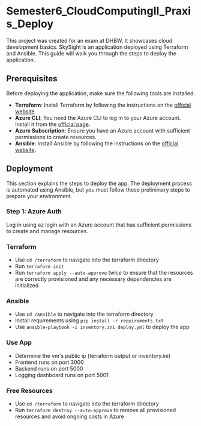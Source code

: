 # Semester6_CloudComputingII_Praxis_Deploy
This project was created for an exam at DHBW. It showcases cloud development basics.
SkySight is an application deployed using Terraform and Ansible. This guide will walk you through the steps to deploy the application.
## Prerequisites
Before deploying the application, make sure the following tools are installed:
- **Terraform**: Install Terraform by following the instructions on the [official website](https://www.terraform.io/downloads).
- **Azure CLI**: You need the Azure CLI to log in to your Azure account. Install it from the [official page](https://learn.microsoft.com/en-us/cli/azure/install-azure-cli).
- **Azure Subscription**: Ensure you have an Azure account with sufficient permissions to create resources.
- **Ansible**: Install Ansible by following the instructions on the [official website](https://docs.ansible.com/ansible/latest/installation_guide/intro_installation.html).
## Deployment
This section explains the steps to deploy the app. The deployment process is automated using Ansible, but you must follow these preliminary steps to prepare your environment.
### Step 1: Azure Auth
Log in using az login with an Azure account that has sufficient permissions to create and manage resources.
### Terraform 
- Use `cd /terraform` to navigate into the terraform directory
- Run `terraform init` 
- Run `terraform apply --auto-approve` *twice* to ensure that the resources are correctly provisioned and any necessary dependencies are initialized
### Ansible
- Use `cd /ansible` to navigate into the terraform directory
- Install requirements using `pip install -r requirements.txt`
- Use `ansible-playbook -i inventory.ini deploy.yml` to deploy the app
### Use App
- Determine the vm's public ip (terraform output or inventory.ini)
- Frontend runs on port 3000
- Backend runs on port 5000
- Logging dashboard runs on port 5001
### Free Resources
- Use `cd /terraform` to navigate into the terraform directory
- Run `terraform destroy --auto-approve` to remove all provisioned resources and avoid ongoing costs in Azure 
